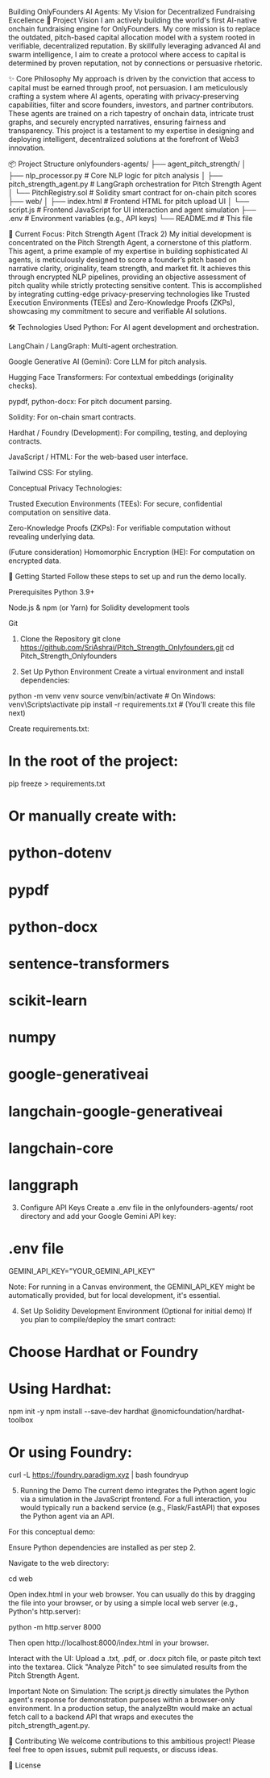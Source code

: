 Building OnlyFounders AI Agents: My Vision for Decentralized Fundraising Excellence
🚀 Project Vision
I am actively building the world's first AI-native onchain fundraising engine for OnlyFounders. My core mission is to replace the outdated, pitch-based capital allocation model with a system rooted in verifiable, decentralized reputation. By skillfully leveraging advanced AI and swarm intelligence, I aim to create a protocol where access to capital is determined by proven reputation, not by connections or persuasive rhetoric.

✨ Core Philosophy
My approach is driven by the conviction that access to capital must be earned through proof, not persuasion. I am meticulously crafting a system where AI agents, operating with privacy-preserving capabilities, filter and score founders, investors, and partner contributors. These agents are trained on a rich tapestry of onchain data, intricate trust graphs, and securely encrypted narratives, ensuring fairness and transparency. This project is a testament to my expertise in designing and deploying intelligent, decentralized solutions at the forefront of Web3 innovation.

📦 Project Structure
onlyfounders-agents/
├── agent_pitch_strength/
│   ├── nlp_processor.py            # Core NLP logic for pitch analysis
│   ├── pitch_strength_agent.py     # LangGraph orchestration for Pitch Strength Agent
│   └── PitchRegistry.sol           # Solidity smart contract for on-chain pitch scores
├── web/
│   ├── index.html                  # Frontend HTML for pitch upload UI
│   └── script.js                   # Frontend JavaScript for UI interaction and agent simulation
├── .env                            # Environment variables (e.g., API keys)
└── README.md                       # This file

🎯 Current Focus: Pitch Strength Agent (Track 2)
My initial development is concentrated on the Pitch Strength Agent, a cornerstone of this platform. This agent, a prime example of my expertise in building sophisticated AI agents, is meticulously designed to score a founder’s pitch based on narrative clarity, originality, team strength, and market fit. It achieves this through encrypted NLP pipelines, providing an objective assessment of pitch quality while strictly protecting sensitive content. This is accomplished by integrating cutting-edge privacy-preserving technologies like Trusted Execution Environments (TEEs) and Zero-Knowledge Proofs (ZKPs), showcasing my commitment to secure and verifiable AI solutions.

🛠️ Technologies Used
Python: For AI agent development and orchestration.

LangChain / LangGraph: Multi-agent orchestration.

Google Generative AI (Gemini): Core LLM for pitch analysis.

Hugging Face Transformers: For contextual embeddings (originality checks).

pypdf, python-docx: For pitch document parsing.

Solidity: For on-chain smart contracts.

Hardhat / Foundry (Development): For compiling, testing, and deploying contracts.

JavaScript / HTML: For the web-based user interface.

Tailwind CSS: For styling.

Conceptual Privacy Technologies:

Trusted Execution Environments (TEEs): For secure, confidential computation on sensitive data.

Zero-Knowledge Proofs (ZKPs): For verifiable computation without revealing underlying data.

(Future consideration) Homomorphic Encryption (HE): For computation on encrypted data.


🚀 Getting Started
Follow these steps to set up and run the demo locally.

Prerequisites
Python 3.9+

Node.js & npm (or Yarn) for Solidity development tools

Git

1. Clone the Repository
git clone https://github.com/SriAshrai/Pitch_Strength_Onlyfounders.git
cd Pitch_Strength_Onlyfounders


2. Set Up Python Environment
Create a virtual environment and install dependencies:

python -m venv venv
source venv/bin/activate  # On Windows: venv\Scripts\activate
pip install -r requirements.txt # (You'll create this file next)


Create requirements.txt:

# In the root of the project:
pip freeze > requirements.txt
# Or manually create with:
# python-dotenv
# pypdf
# python-docx
# sentence-transformers
# scikit-learn
# numpy
# google-generativeai
# langchain-google-generativeai
# langchain-core
# langgraph


3. Configure API Keys
Create a .env file in the onlyfounders-agents/ root directory and add your Google Gemini API key:

# .env file
GEMINI_API_KEY="YOUR_GEMINI_API_KEY"


Note: For running in a Canvas environment, the GEMINI_API_KEY might be automatically provided, but for local development, it's essential.

4. Set Up Solidity Development Environment (Optional for initial demo)
If you plan to compile/deploy the smart contract:

# Choose Hardhat or Foundry
# Using Hardhat:
npm init -y
npm install --save-dev hardhat @nomicfoundation/hardhat-toolbox

# Or using Foundry:
curl -L https://foundry.paradigm.xyz | bash
foundryup


5. Running the Demo
The current demo integrates the Python agent logic via a simulation in the JavaScript frontend. For a full interaction, you would typically run a backend service (e.g., Flask/FastAPI) that exposes the Python agent via an API.

For this conceptual demo:

Ensure Python dependencies are installed as per step 2.

Navigate to the web directory:

cd web


Open index.html in your web browser. You can usually do this by dragging the file into your browser, or by using a simple local web server (e.g., Python's http.server):

python -m http.server 8000


Then open http://localhost:8000/index.html in your browser.

Interact with the UI: Upload a .txt, .pdf, or .docx pitch file, or paste pitch text into the textarea. Click "Analyze Pitch" to see simulated results from the Pitch Strength Agent.

Important Note on Simulation: The script.js directly simulates the Python agent's response for demonstration purposes within a browser-only environment. In a production setup, the analyzeBtn would make an actual fetch call to a backend API that wraps and executes the pitch_strength_agent.py.

🤝 Contributing
We welcome contributions to this ambitious project! Please feel free to open issues, submit pull requests, or discuss ideas.

📜 License
